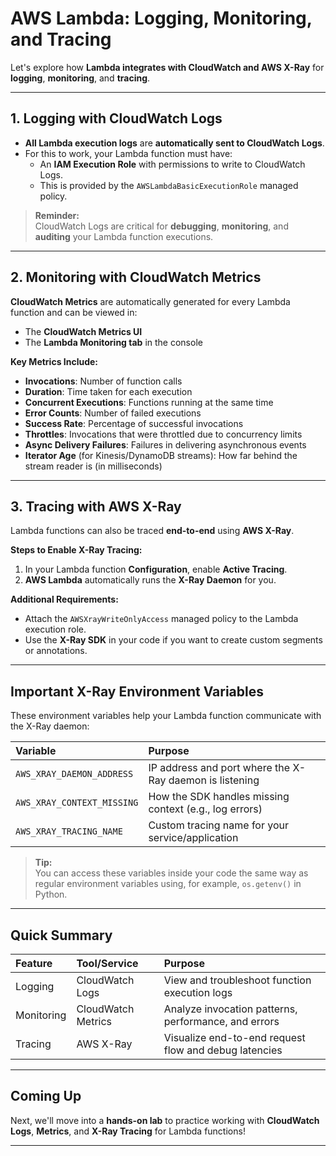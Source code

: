 # AWS Lambda: Logging, Monitoring, and Tracing

Let's explore how **Lambda integrates with CloudWatch and AWS X-Ray** for **logging**, **monitoring**, and **tracing**.

---

## 1. Logging with CloudWatch Logs

- **All Lambda execution logs** are **automatically sent to CloudWatch Logs**.
- For this to work, your Lambda function must have:
  - An **IAM Execution Role** with permissions to write to CloudWatch Logs.
  - This is provided by the `AWSLambdaBasicExecutionRole` managed policy.

> **Reminder:**  
> CloudWatch Logs are critical for **debugging**, **monitoring**, and **auditing** your Lambda function executions.

---

## 2. Monitoring with CloudWatch Metrics

**CloudWatch Metrics** are automatically generated for every Lambda function and can be viewed in:
- The **CloudWatch Metrics UI**
- The **Lambda Monitoring tab** in the console

**Key Metrics Include:**
- **Invocations**: Number of function calls
- **Duration**: Time taken for each execution
- **Concurrent Executions**: Functions running at the same time
- **Error Counts**: Number of failed executions
- **Success Rate**: Percentage of successful invocations
- **Throttles**: Invocations that were throttled due to concurrency limits
- **Async Delivery Failures**: Failures in delivering asynchronous events
- **Iterator Age** (for Kinesis/DynamoDB streams): How far behind the stream reader is (in milliseconds)

---

## 3. Tracing with AWS X-Ray

Lambda functions can also be traced **end-to-end** using **AWS X-Ray**.

**Steps to Enable X-Ray Tracing:**
1. In your Lambda function **Configuration**, enable **Active Tracing**.
2. **AWS Lambda** automatically runs the **X-Ray Daemon** for you.

**Additional Requirements:**
- Attach the `AWSXrayWriteOnlyAccess` managed policy to the Lambda execution role.
- Use the **X-Ray SDK** in your code if you want to create custom segments or annotations.

---

## Important X-Ray Environment Variables

These environment variables help your Lambda function communicate with the X-Ray daemon:

| **Variable** | **Purpose** |
|:-------------|:------------|
| `AWS_XRAY_DAEMON_ADDRESS` | IP address and port where the X-Ray daemon is listening |
| `AWS_XRAY_CONTEXT_MISSING` | How the SDK handles missing context (e.g., log errors) |
| `AWS_XRAY_TRACING_NAME` | Custom tracing name for your service/application |

> **Tip:**  
> You can access these variables inside your code the same way as regular environment variables using, for example, `os.getenv()` in Python.

---

## Quick Summary

| **Feature** | **Tool/Service** | **Purpose** |
|:------------|:-----------------|:------------|
| Logging | CloudWatch Logs | View and troubleshoot function execution logs |
| Monitoring | CloudWatch Metrics | Analyze invocation patterns, performance, and errors |
| Tracing | AWS X-Ray | Visualize end-to-end request flow and debug latencies |

---

## Coming Up

Next, we'll move into a **hands-on lab** to practice working with **CloudWatch Logs**, **Metrics**, and **X-Ray Tracing** for Lambda functions!

---